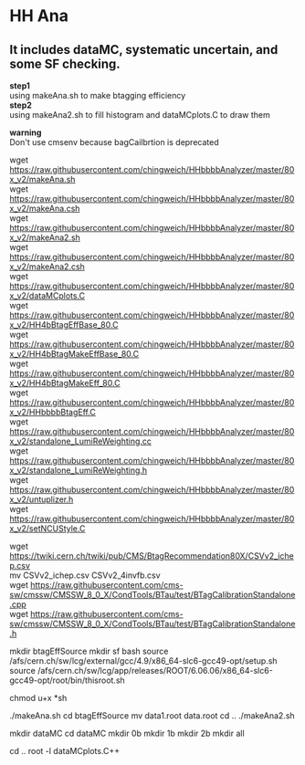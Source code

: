 
HH Ana
==============
It includes dataMC, systematic uncertain, and some SF checking.
--------------------
**step1**<br>
using makeAna.sh to make btagging efficiency<br>
**step2**<br>
using makeAna2.sh to fill histogram and dataMCplots.C to draw them<br>

**warning**<br>
Don't use cmsenv because bagCailbrtion is deprecated<br>

wget https://raw.githubusercontent.com/chingweich/HHbbbbAnalyzer/master/80x_v2/makeAna.sh<br>
wget https://raw.githubusercontent.com/chingweich/HHbbbbAnalyzer/master/80x_v2/makeAna.csh<br>
wget https://raw.githubusercontent.com/chingweich/HHbbbbAnalyzer/master/80x_v2/makeAna2.sh<br>
wget https://raw.githubusercontent.com/chingweich/HHbbbbAnalyzer/master/80x_v2/makeAna2.csh<br>
wget https://raw.githubusercontent.com/chingweich/HHbbbbAnalyzer/master/80x_v2/dataMCplots.C<br>
wget https://raw.githubusercontent.com/chingweich/HHbbbbAnalyzer/master/80x_v2/HH4bBtagEffBase_80.C<br>
wget https://raw.githubusercontent.com/chingweich/HHbbbbAnalyzer/master/80x_v2/HH4bBtagMakeEffBase_80.C<br>
wget https://raw.githubusercontent.com/chingweich/HHbbbbAnalyzer/master/80x_v2/HH4bBtagMakeEff_80.C<br>
wget https://raw.githubusercontent.com/chingweich/HHbbbbAnalyzer/master/80x_v2/HHbbbbBtagEff.C<br>
wget https://raw.githubusercontent.com/chingweich/HHbbbbAnalyzer/master/80x_v2/standalone_LumiReWeighting.cc<br>
wget https://raw.githubusercontent.com/chingweich/HHbbbbAnalyzer/master/80x_v2/standalone_LumiReWeighting.h<br>
wget https://raw.githubusercontent.com/chingweich/HHbbbbAnalyzer/master/80x_v2/untuplizer.h<br>
wget https://raw.githubusercontent.com/chingweich/HHbbbbAnalyzer/master/80x_v2/setNCUStyle.C<br>

wget https://twiki.cern.ch/twiki/pub/CMS/BtagRecommendation80X/CSVv2_ichep.csv<br>
mv CSVv2_ichep.csv CSVv2_4invfb.csv<br>
wget https://raw.githubusercontent.com/cms-sw/cmssw/CMSSW_8_0_X/CondTools/BTau/test/BTagCalibrationStandalone.cpp<br>
wget https://raw.githubusercontent.com/cms-sw/cmssw/CMSSW_8_0_X/CondTools/BTau/test/BTagCalibrationStandalone.h<br>

mkdir btagEffSource
mkdir sf
bash
source /afs/cern.ch/sw/lcg/external/gcc/4.9/x86_64-slc6-gcc49-opt/setup.sh
source /afs/cern.ch/sw/lcg/app/releases/ROOT/6.06.06/x86_64-slc6-gcc49-opt/root/bin/thisroot.sh

chmod u+x *sh

./makeAna.sh
cd btagEffSource
mv data1.root data.root
cd ..
./makeAna2.sh

mkdir dataMC
cd dataMC
mkdir 0b
mkdir 1b
mkdir 2b
mkdir all

cd ..
root -l dataMCplots.C++